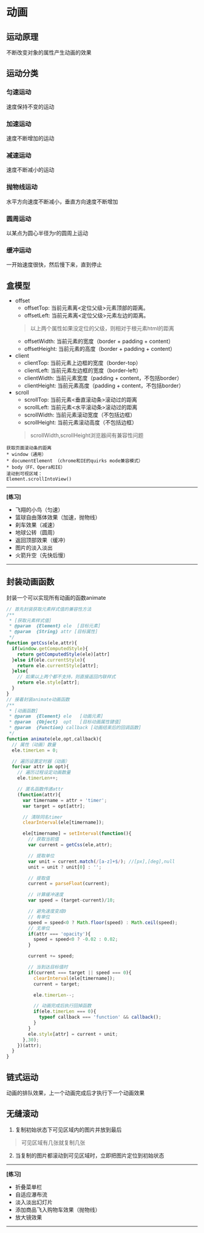 # 动画

## 运动原理

不断改变对象的属性产生动画的效果

## 运动分类
### 匀速运动

速度保持不变的运动

### 加速运动

速度不断增加的运动

### 减速运动

速度不断减小的运动

### 抛物线运动

水平方向速度不断减小，垂直方向速度不断增加

### 圆周运动

以某点为圆心半径为r的圆周上运动

### 缓冲运动

一开始速度很快，然后慢下来，直到停止

## 盒模型
- offset
  + offsetTop: 当前元素离<定位父级>元素顶部的距离。
  + offsetLeft: 当前元素离<定位父级>元素左边的距离。
  > 以上两个属性如果没定位的父级，则相对于根元素html的距离
  + offsetWidth: 当前元素的宽度（border + padding + content）
  + offsetHeight: 当前元素的高度（border + padding + content）
- client
  + clientTop: 当前元素上边框的宽度（border-top）
  + clientLeft: 当前元素左边框的宽度（border-left）
  + clientWidth: 当前元素宽度（padding + content，不包括border）
  + clientHeight: 当前元素高度（padding + content，不包括border）
- scroll
  + scrollTop: 当前元素<垂直滚动条>滚动过的距离
  + scrollLeft: 当前元素<水平滚动条>滚动过的距离
  + scrollWidth: 当前元素滚动宽度（不包括边框）
  + scrollHeight: 当前元素滚动高度（不包括边框）
  > scrollWidth,scrollHeight浏览器间有兼容性问题
```
获取页面滚动条的距离
* window（通用）
* documentElement （chrome和IE的quirks mode兼容模式）
* body（FF、Opera和IE）
滚动到可视区域：
Element.scrollIntoView()
```
---
**[练习]**
- 飞翔的小鸟（匀速）
- 篮球自由落体效果（加速，抛物线）
- 刹车效果（减速）
- 地球公转（圆周）
- 返回顶部效果（缓冲）
- 图片的淡入淡出
- 火箭升空（先快后慢）
---

## 封装动画函数
封装一个可以实现所有动画的函数animate
```javascript
// 首先封装获取元素样式值的兼容性方法
/**
 * [获取元素样式值]
 * @param  {Element} ele  [目标元素]
 * @param  {String} attr [目标属性]
 */
function getCss(ele,attr){
  if(window.getComputedStyle){
    return getComputedStyle(ele)[attr]
  }else if(ele.currentStyle){
    return ele.currentStyle[attr];
  }else{
    // 如果以上两个都不支持，则直接返回内联样式
    return ele.style[attr];
  }
}
// 接着封装animate动画函数
/**
 * [动画函数]
 * @param  {Element} ele   [动画元素]
 * @param  {Object}  opt   [目标动画属性键值]
 * @param  {Function} callback [动画结束后的回调函数]
 */
function animate(ele,opt,callback){
  // 属性（动画）数量
  ele.timerLen = 0;

  // 遍历设置定时器（动画）
  for(var attr in opt){
    // 遍历过程设定动画数量
    ele.timerLen++;

    // 匿名函数传递attr
    (function(attr){
      var timername = attr + 'timer';
      var target = opt[attr];

      // 清除同名timer
      clearInterval(ele[timername]);

      ele[timername] = setInterval(function(){
        // 获取当前值
        var current = getCss(ele,attr);

        // 提取单位
        var unit = current.match(/[a-z]+$/); //[px],[deg],null
        unit = unit ? unit[0] : '';

        // 提取值
        current = parseFloat(current);

        // 计算缓冲速度
        var speed = (target-current)/10;

        // 避免速度变成0
        // 有单位
        speed = speed<0 ? Math.floor(speed) : Math.ceil(speed);
        // 无单位
        if(attr === 'opacity'){
          speed = speed<0 ? -0.02 : 0.02;
        }

        current += speed;

        // 当到达目标值时
        if(current === target || speed === 0){
          clearInterval(ele[timername]);
          current = target;

          ele.timerLen--;

          // 动画完成后执行回掉函数
          if(ele.timerLen === 0){
            typeof callback === 'function' && callback();
          }
        }
        ele.style[attr] = current + unit;
      },30);
    })(attr);
  }
}
```

## 链式运动
动画的排队效果，上一个动画完成后才执行下一个动画效果

## 无缝滚动
1. 复制初始状态下可见区域内的图片并放到最后
  > 可见区域有几张就复制几张
2. 当复制的图片都滚动到可见区域时，立即把图片定位到初始状态
---
**[练习]**
- 折叠菜单栏
- 自适应瀑布流
- 淡入淡出幻灯片
- 添加商品飞入购物车效果（抛物线）
- 放大镜效果
---
